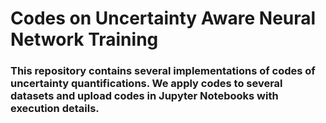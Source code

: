 # Codes on Uncertainty Aware Neural Network Training

### This repository contains several implementations of codes of uncertainty quantifications. We apply codes to several datasets and upload codes in Jupyter Notebooks with execution details.
